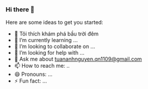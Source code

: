### Hi there 👋




Here are some ideas to get you started:

- 🔭 Tôi thích khám phá bầu trời đêm 
- 🌱 I’m currently learning ...
- 👯 I’m looking to collaborate on ...
- 🤔 I’m looking for help with ...
- 💬 Ask me about tuananhnguyen.qn1109@gmail.com
- 📫 How to reach me: ..
- 😄 Pronouns: ...
- ⚡ Fun fact: ...

